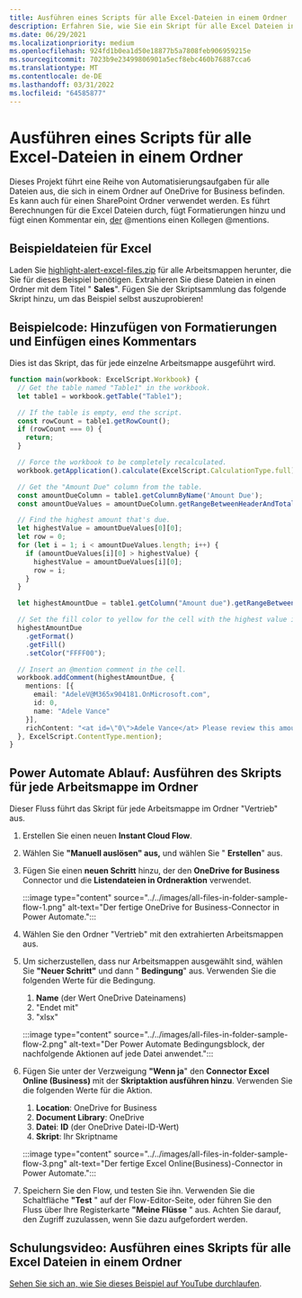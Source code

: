 ```yaml
---
title: Ausführen eines Scripts für alle Excel-Dateien in einem Ordner
description: Erfahren Sie, wie Sie ein Skript für alle Excel Dateien in einem Ordner auf OneDrive for Business ausführen.
ms.date: 06/29/2021
ms.localizationpriority: medium
ms.openlocfilehash: 924fd1b0ea1d50e18877b5a7808feb906959215e
ms.sourcegitcommit: 7023b9e23499806901a5ecf8ebc460b76887cca6
ms.translationtype: MT
ms.contentlocale: de-DE
ms.lasthandoff: 03/31/2022
ms.locfileid: "64585877"
---
```

# <a name="run-a-script-on-all-excel-files-in-a-folder"></a>Ausführen eines Scripts für alle Excel-Dateien in einem Ordner

Dieses Projekt führt eine Reihe von Automatisierungsaufgaben für alle Dateien aus, die sich in einem Ordner auf OneDrive for Business befinden. Es kann auch für einen SharePoint Ordner verwendet werden.
Es führt Berechnungen für die Excel Dateien durch, fügt Formatierungen hinzu und fügt einen Kommentar ein, [der](https://support.microsoft.com/office/90701709-5dc1-41c7-aa48-b01d4a46e8c7) @mentions einen Kollegen @mentions.

## <a name="sample-excel-files"></a>Beispieldateien für Excel

Laden Sie <a href="https://github.com/OfficeDev/office-scripts-docs/blob/master/docs/resources/samples/highlight-alert-excel-files.zip?raw=true">highlight-alert-excel-files.zip</a> für alle Arbeitsmappen herunter, die Sie für dieses Beispiel benötigen. Extrahieren Sie diese Dateien in einen Ordner mit dem Titel " **Sales**". Fügen Sie der Skriptsammlung das folgende Skript hinzu, um das Beispiel selbst auszuprobieren!

## <a name="sample-code-add-formatting-and-insert-comment"></a>Beispielcode: Hinzufügen von Formatierungen und Einfügen eines Kommentars

Dies ist das Skript, das für jede einzelne Arbeitsmappe ausgeführt wird.

```TypeScript
function main(workbook: ExcelScript.Workbook) {
  // Get the table named "Table1" in the workbook.
  let table1 = workbook.getTable("Table1");

  // If the table is empty, end the script.
  const rowCount = table1.getRowCount();
  if (rowCount === 0) {
    return;
  }

  // Force the workbook to be completely recalculated.
  workbook.getApplication().calculate(ExcelScript.CalculationType.full);

  // Get the "Amount Due" column from the table.
  const amountDueColumn = table1.getColumnByName('Amount Due');
  const amountDueValues = amountDueColumn.getRangeBetweenHeaderAndTotal().getValues();

  // Find the highest amount that's due.
  let highestValue = amountDueValues[0][0];
  let row = 0;
  for (let i = 1; i < amountDueValues.length; i++) {
    if (amountDueValues[i][0] > highestValue) {
      highestValue = amountDueValues[i][0];
      row = i;
    }
  }

  let highestAmountDue = table1.getColumn("Amount due").getRangeBetweenHeaderAndTotal().getRow(row);

  // Set the fill color to yellow for the cell with the highest value in the "Amount Due" column.
  highestAmountDue
    .getFormat()
    .getFill()
    .setColor("FFFF00");

  // Insert an @mention comment in the cell.
  workbook.addComment(highestAmountDue, {
    mentions: [{
      email: "AdeleV@M365x904181.OnMicrosoft.com",
      id: 0,
      name: "Adele Vance"
    }],
    richContent: "<at id=\"0\">Adele Vance</at> Please review this amount"
  }, ExcelScript.ContentType.mention);
}
```

## <a name="power-automate-flow-run-the-script-on-every-workbook-in-the-folder"></a>Power Automate Ablauf: Ausführen des Skripts für jede Arbeitsmappe im Ordner

Dieser Fluss führt das Skript für jede Arbeitsmappe im Ordner "Vertrieb" aus.

1. Erstellen Sie einen neuen **Instant Cloud Flow**.
1. Wählen Sie **"Manuell auslösen" aus,** und wählen Sie " **Erstellen**" aus.
1. Fügen Sie einen **neuen Schritt** hinzu, der den **OneDrive for Business** Connector und die **Listendateien in Ordneraktion** verwendet.

    :::image type="content" source="../../images/all-files-in-folder-sample-flow-1.png" alt-text="Der fertige OneDrive for Business-Connector in Power Automate.":::
1. Wählen Sie den Ordner "Vertrieb" mit den extrahierten Arbeitsmappen aus.
1. Um sicherzustellen, dass nur Arbeitsmappen ausgewählt sind, wählen Sie **"Neuer Schritt"** und dann " **Bedingung**" aus. Verwenden Sie die folgenden Werte für die Bedingung.
    1. **Name** (der Wert OneDrive Dateinamens)
    1. "Endet mit"
    1. "xlsx"

    :::image type="content" source="../../images/all-files-in-folder-sample-flow-2.png" alt-text="Der Power Automate Bedingungsblock, der nachfolgende Aktionen auf jede Datei anwendet.":::
1. Fügen Sie unter der Verzweigung **"Wenn ja**" den **Connector Excel Online (Business)** mit der **Skriptaktion ausführen hinzu**. Verwenden Sie die folgenden Werte für die Aktion.
    1. **Location**: OneDrive for Business
    1. **Document Library**: OneDrive
    1. **Datei**: **ID** (der OneDrive Datei-ID-Wert)
    1. **Skript**: Ihr Skriptname

    :::image type="content" source="../../images/all-files-in-folder-sample-flow-3.png" alt-text="Der fertige Excel Online(Business)-Connector in Power Automate.":::
1. Speichern Sie den Flow, und testen Sie ihn. Verwenden Sie die Schaltfläche **"Test** " auf der Flow-Editor-Seite, oder führen Sie den Fluss über Ihre Registerkarte **"Meine Flüsse** " aus. Achten Sie darauf, den Zugriff zuzulassen, wenn Sie dazu aufgefordert werden.

## <a name="training-video-run-a-script-on-all-excel-files-in-a-folder"></a>Schulungsvideo: Ausführen eines Skripts für alle Excel Dateien in einem Ordner

[Sehen Sie sich an, wie Sie dieses Beispiel auf YouTube durchlaufen](https://youtu.be/xMg711o7k6w).
